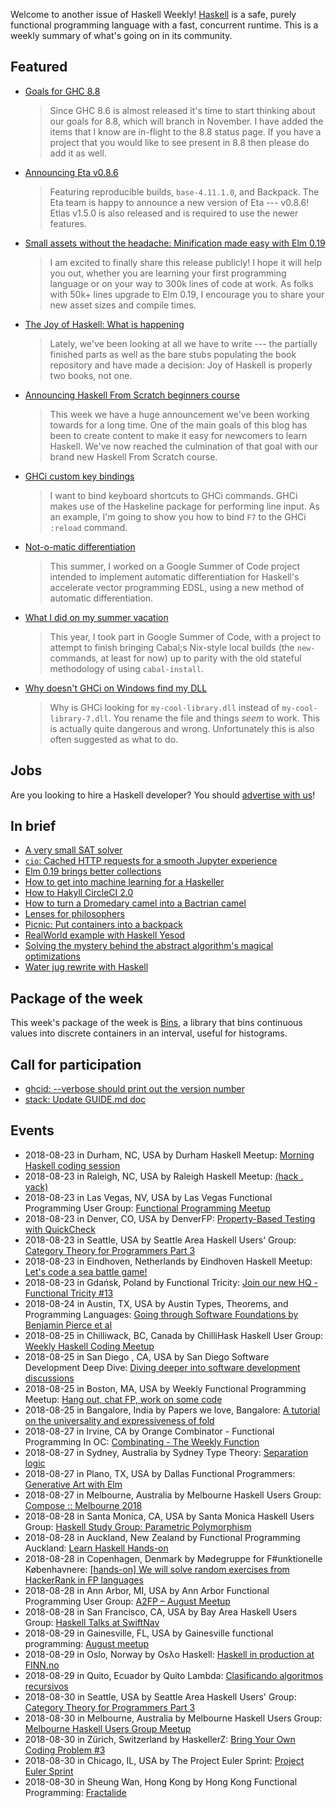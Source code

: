 <!-- 2018-08-23 -->

Welcome to another issue of Haskell Weekly!
[Haskell](https://haskell-lang.org) is a safe, purely functional programming language with a fast, concurrent runtime.
This is a weekly summary of what's going on in its community.

## Featured

-   [Goals for GHC 8.8](https://mail.haskell.org/pipermail/ghc-devs/2018-August/016120.html)

    > Since GHC 8.6 is almost released it's time to start thinking about our goals for 8.8, which will branch in November. I have added the items that I know are in-flight to the 8.8 status page. If you have a project that you would like to see present in 8.8 then please do add it as well.

-   [Announcing Eta v0.8.6](https://blog.eta-lang.org/https-blog-eta-lang-org-announcing-eta-v0-8-6-e8b63c92c6ca)

    > Featuring reproducible builds, `base-4.11.1.0`, and Backpack. The Eta team is happy to announce a new version of Eta --- v0.8.6! Etlas v1.5.0 is also released and is required to use the newer features.

-   [Small assets without the headache: Minification made easy with Elm 0.19](https://elm-lang.org/blog/small-assets-without-the-headache)

    > I am excited to finally share this release publicly! I hope it will help you out, whether you are learning your first programming language or on your way to 300k lines of code at work. As folks with 50k+ lines upgrade to Elm 0.19, I encourage you to share your new asset sizes and compile times.

-   [The Joy of Haskell: What is happening](https://joyofhaskell.com/posts/2018-08-06-announcement.html)

    > Lately, we've been looking at all we have to write --- the partially finished parts as well as the bare stubs populating the book repository and have made a decision: Joy of Haskell is properly two books, not one.

-   [Announcing Haskell From Scratch beginners course](https://mmhaskell.com/blog/2018/8/20/announcing-haskell-from-scratch-beginners-course)

    > This week we have a huge announcement we've been working towards for a long time. One of the main goals of this blog has been to create content to make it easy for newcomers to learn Haskell. We've now reached the culmination of that goal with our brand new Haskell From Scratch course.

-   [GHCi custom key bindings](https://blog.rcook.org/blog/2018/ghci-custom-key-bindings/)

    > I want to bind keyboard shortcuts to GHCi commands. GHCi makes use of the Haskeline package for performing line input. As an example, I'm going to show you how to bind `F7` to the GHCi `:reload` command.

-   [Not-o-matic differentiation](https://ajknapp.github.io/2018/08/14/notomatic-differentiation.html)

    > This summer, I worked on a Google Summer of Code project intended to implement automatic differentiation for Haskell's accelerate vector programming EDSL, using a new method of automatic differentiation.

-   [What I did on my summer vacation](https://typedr.at/posts/what-i-did-on-my-summer-vacation/)

    > This year, I took part in Google Summer of Code, with a project to attempt to finish bringing Cabal;s Nix-style local builds (the `new-` commands, at least for now) up to parity with the old stateful methodology of using `cabal-install`.

-   [Why doesn't GHCi on Windows find my DLL](https://hub.zhox.com/posts/why-doesnt-ghc-on-windows-find-my-dll/)

    > Why is GHCi looking for `my-cool-library.dll` instead of `my-cool-library-7.dll`. You rename the file and things *seem* to work. This is actually quite dangerous and wrong. Unfortunately this is also often suggested as what to do.

## Jobs

Are you looking to hire a Haskell developer?
You should [advertise with us](/advertising.html)!

## In brief

-   [A very small SAT solver](http://www.cse.chalmers.se/~algehed/blogpostsHTML/SAT.html)
-   [`cio`: Cached HTTP requests for a smooth Jupyter experience](http://nmattia.com/posts/2018-08-21-cio-cached-http-requests-jupyter.html)
-   [Elm 0.19 brings better collections](https://dev.to/skinney/elm-019-brings-better-collections-3320)
-   [How to get into machine learning for a Haskeller](https://functor.tokyo/blog/2018-08-21-machine-learning-for-haskellers)
-   [How to Hakyll CircleCI 2.0](https://nazarii.bardiuk.com/posts/hakyll-circle.html)
-   [How to turn a Dromedary camel into a Bactrian camel](https://shiftordie.de/blog/2018/08/17/how-to-transform-camels-purescript-haskell/)
-   [Lenses for philosophers](https://julesh.com/2018/08/16/lenses-for-philosophers/)
-   [Picnic: Put containers into a backpack](https://kowainik.github.io/posts/2018-08-19-picnic-put-containers-into-a-backpack)
-   [RealWorld example with Haskell Yesod](https://tzemanovic.gitlab.io/posts/realworld-example-with-haskell-yesod/)
-   [Solving the mystery behind the abstract algorithm's magical optimizations](https://medium.com/@maiavictor/solving-the-mystery-behind-abstract-algorithms-magical-optimizations-144225164b07)
-   [Water jug rewrite with Haskell](https://functional.works-hub.com/learn/water-jug-rewrite-with-haskell-part-i-4347a)

## Package of the week

This week's package of the week is [Bins](https://hackage.haskell.org/package/bins-0.1.1.0),
a library that bins continuous values into discrete containers in an interval, useful for histograms.

## Call for participation

-   [ghcid: --verbose should print out the version number](https://github.com/ndmitchell/ghcid/issues/196)
-   [stack: Update GUIDE.md doc](https://github.com/commercialhaskell/stack/issues/4252)

## Events

- 2018-08-23 in Durham, NC, USA by Durham Haskell Meetup: [Morning Haskell coding session](https://www.meetup.com/Durham-Haskell-Meetup/events/253873255/)
- 2018-08-23 in Raleigh, NC, USA by Raleigh Haskell Meetup: [(hack . yack)](https://www.meetup.com/Raleigh-Haskell-Meetup/events/253464598/)
- 2018-08-23 in Las Vegas, NV, USA by Las Vegas Functional Programming User Group: [Functional Programming Meetup](https://www.meetup.com/las-vegas-functional-programming/events/253697701/)
- 2018-08-23 in Denver, CO, USA by DenverFP: [Property-Based Testing with QuickCheck](https://www.meetup.com/denverfp/events/253873586/)
- 2018-08-23 in Seattle, USA by Seattle Area Haskell Users' Group: [Category Theory for Programmers Part 3](https://www.meetup.com/SEAHUG/events/253049816/)
- 2018-08-23 in Eindhoven, Netherlands by Eindhoven Haskell Meetup: [Let's code a sea battle game!](https://www.meetup.com/Eindhoven-Haskell-Meetup/events/253298183/)
- 2018-08-23 in Gdańsk, Poland by Functional Tricity: [Join our new HQ - Functional Tricity #13 ](https://www.meetup.com/FunctionalTricity/events/253124688/)
- 2018-08-24 in Austin, TX, USA by Austin Types, Theorems, and Programming Languages: [Going through Software Foundations by Benjamin Pierce et al](https://www.meetup.com/Austin-Types-Theorems-and-Programming-Languages/events/251802771/)
- 2018-08-25 in Chilliwack, BC, Canada by ChilliHask Haskell User Group: [Weekly Haskell Coding Meetup](https://www.meetup.com/BC-HUG/events/253933076/)
- 2018-08-25 in San Diego , CA, USA by San Diego Software Development Deep Dive: [Diving deeper into software development discussions ](https://www.meetup.com/San-Diego-Software-Development-Deep-Dive/events/253743545/)
- 2018-08-25 in Boston, MA, USA by Weekly Functional Programming Meetup: [Hang out, chat FP, work on some code](https://www.meetup.com/Weekly-Functional-Programming-Meetup/events/253005374/)
- 2018-08-25 in Bangalore, India by Papers we love, Bangalore: [A tutorial on the universality and expressiveness of fold](https://www.meetup.com/Papers-we-love-Bangalore/events/253785300/)
- 2018-08-27 in Irvine, CA by Orange Combinator - Functional Programming In OC: [Combinating - The Weekly Function](https://www.meetup.com/orange-combinator/events/253997890/)
- 2018-08-27 in Sydney, Australia by Sydney Type Theory: [Separation logic](https://www.meetup.com/Sydney-Type-Theory/events/253329644/)
- 2018-08-27 in Plano, TX, USA by Dallas Functional Programmers: [Generative Art with Elm](https://www.meetup.com/Dallas-Functional-Programmers/events/253267414/)
- 2018-08-27 in Melbourne, Australia by Melbourne Haskell Users Group: [Compose :: Melbourne 2018](https://www.meetup.com/Melbourne-Haskell-Users-Group/events/253742874/)
- 2018-08-28 in Santa Monica, CA, USA by Santa Monica Haskell Users Group: [Haskell Study Group: Parametric Polymorphism](https://www.meetup.com/santa-monica-haskell/events/253816697/)
- 2018-08-28 in Auckland, New Zealand by Functional Programming Auckland: [Learn Haskell Hands-on](https://www.meetup.com/Functional-Programming-Auckland/events/253832786/)
- 2018-08-28 in Copenhagen, Denmark by Mødegruppe for F#unktionelle Københavnere: [[hands-on] We will solve random exercises from HackerRank in FP languages](https://www.meetup.com/MoedegruppeFunktionelleKoebenhavnere/events/252866347/)
- 2018-08-28 in Ann Arbor, MI, USA by Ann Arbor Functional Programming User Group: [A2FP – August Meetup](https://www.meetup.com/AnnArborFP/events/253729076/)
- 2018-08-28 in San Francisco, CA, USA by Bay Area Haskell Users Group: [Haskell Talks at SwiftNav](https://www.meetup.com/Bay-Area-Haskell-Users-Group/events/253256829/)
- 2018-08-29 in Gainesville, FL, USA by Gainesville functional programming: [August meetup](https://www.meetup.com/gnv-fp/events/253559085/)
- 2018-08-29 in Oslo, Norway by Osλo Haskell: [Haskell in production at FINN.no](https://www.meetup.com/Oslo-Haskell/events/252501785/)
- 2018-08-29 in Quito, Ecuador by Quito Lambda: [Clasificando algoritmos recursivos](https://www.meetup.com/Quito-Lambda-Meetup/events/252000157/)
- 2018-08-30 in Seattle, USA by Seattle Area Haskell Users' Group: [Category Theory for Programmers Part 3](https://www.meetup.com/SEAHUG/events/253049820/)
- 2018-08-30 in Melbourne, Australia by Melbourne Haskell Users Group: [Melbourne Haskell Users Group Meetup](https://www.meetup.com/Melbourne-Haskell-Users-Group/events/253165388/)
- 2018-08-30 in Zürich, Switzerland by HaskellerZ: [Bring Your Own Coding Problem #3](https://www.meetup.com/HaskellerZ/events/253928652/)
- 2018-08-30 in Chicago, IL, USA by The Project Euler Sprint: [Project Euler Sprint](https://www.meetup.com/Project-Euler-Sprint/events/253309381/)
- 2018-08-30 in Sheung Wan, Hong Kong by Hong Kong Functional Programming: [Fractalide](https://www.meetup.com/HK-Functional-programming/events/251735985/)

